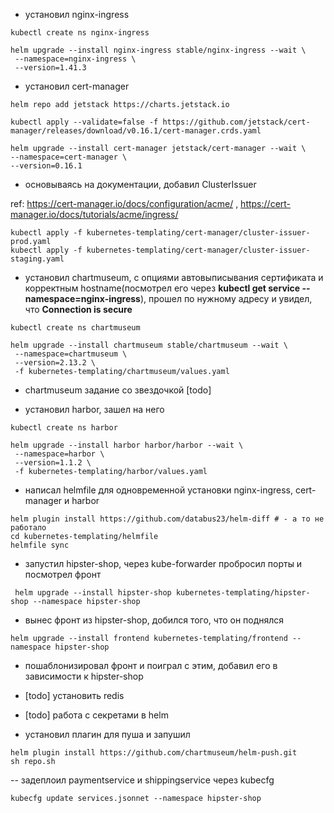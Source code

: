 - установил nginx-ingress
~~~
kubectl create ns nginx-ingress

helm upgrade --install nginx-ingress stable/nginx-ingress --wait \
 --namespace=nginx-ingress \
 --version=1.41.3
 ~~~
 
 - установил cert-manager
 ~~~
 helm repo add jetstack https://charts.jetstack.io
 
 kubectl apply --validate=false -f https://github.com/jetstack/cert-manager/releases/download/v0.16.1/cert-manager.crds.yaml
 
 helm upgrade --install cert-manager jetstack/cert-manager --wait \
 --namespace=cert-manager \
 --version=0.16.1
 ~~~
 
 - основываясь на документации, добавил ClusterIssuer


ref: https://cert-manager.io/docs/configuration/acme/ , https://cert-manager.io/docs/tutorials/acme/ingress/ 
 ~~~
 kubectl apply -f kubernetes-templating/cert-manager/cluster-issuer-prod.yaml
 kubectl apply -f kubernetes-templating/cert-manager/cluster-issuer-staging.yaml
 ~~~
 

- установил chartmuseum, c опциями автовыписывания сертификата и корректным hostname(посмотрел его через <b>kubectl get service --namespace=nginx-ingress</b>), прошел по нужному адресу и увидел, что **Connection is secure**

~~~
kubectl create ns chartmuseum

helm upgrade --install chartmuseum stable/chartmuseum --wait \
 --namespace=chartmuseum \
 --version=2.13.2 \
 -f kubernetes-templating/chartmuseum/values.yaml
 ~~~
 
 - chartmuseum задание со звездочкой [todo]
 
 - установил harbor, зашел на него
 
 ~~~
 kubectl create ns harbor
 
 helm upgrade --install harbor harbor/harbor --wait \ 
  --namespace=harbor \
  --version=1.1.2 \ 
  -f kubernetes-templating/harbor/values.yaml
 ~~~
 
 - написал helmfile для одновременной установки  nginx-ingress, cert-manager и harbor
 ~~~
 helm plugin install https://github.com/databus23/helm-diff # - а то не работало
 cd kubernetes-templating/helmfile
 helmfile sync
 ~~~
 
 - запустил hipster-shop, через kube-forwarder пробросил порты и посмотрел фронт
 ~~~
  helm upgrade --install hipster-shop kubernetes-templating/hipster-shop --namespace hipster-shop
 ~~~
 - вынес фронт из hipster-shop, добился того, что он поднялся
 ~~~
 helm upgrade --install frontend kubernetes-templating/frontend --namespace hipster-shop
 ~~~
 - пошаблонизировал фронт и поиграл с этим, добавил его в зависимости к hipster-shop
 - [todo] установить redis
 - [todo] работа с секретами в helm
 
 - установил плагин для пуша и запушил
 ~~~
 helm plugin install https://github.com/chartmuseum/helm-push.git
 sh repo.sh
 ~~~
 
 -- задеплоил paymentservice и shippingservice через kubecfg
 
 ~~~
 kubecfg update services.jsonnet --namespace hipster-shop
 ~~~